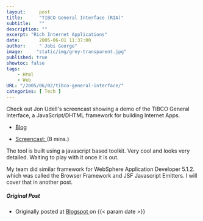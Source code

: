 ```yaml
---
layout:     post
title:      "TIBCO General Interface (RIA)"
subtitle:   ""
description: ""
excerpt: "Rich Internet Applications"
date:       2005-06-01 11:37:00
author:     " Jobi George"
image:     "static/img/grey-transparent.jpg"
published: true
showtoc: false 
tags:
    - Html
    - Web
URL: "/2005/06/02/tibco-general-interface/"
categories: [ Tech ]
---
```


Check out Jon Udell's screencast showing a demo of the TIBCO General
Interface, a JavaScript/DHTML framework for building Internet Apps.

* [Blog ]("https://web.archive.org/web/20050615082717/http://weblog.infoworld.com/udell/2005/05/25.html") 

* [Screencast: ](http://weblog.infoworld.com/udell/gems/tibco.html) (8 mins.)

The tool is built using a javascript based toolkit. Very cool and looks very detailed. Waiting to play with it once it is out. 

My team did similar framework for WebSphere Application Developer 5.1.2. which was called the Browser Framework and JSF Javascript Emitters. I will cover that in another post. 

##### Original Post

* Originally posted at [ Blogspot ](http://jobig.blogspot.com/2005/06/tibco-general-interface-ria.html) on {{< param date >}}




